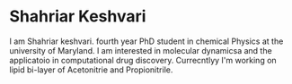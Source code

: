 # Shahriar Keshvari

I am Shahriar keshvari. fourth year PhD student in chemical Physics at the university of Maryland. I am interested in molecular dynamicsa and the applicatoio in computational drug discovery. Currecntlyy I'm working on lipid bi-layer of Acetonitrie and Propionitrile. 
